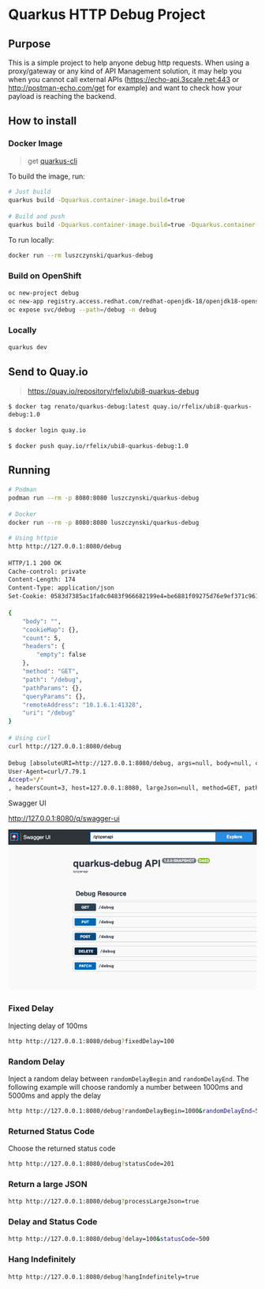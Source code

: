 # Quarkus HTTP Debug Project

## Purpose

This is a simple project to help anyone debug http requests. When using a proxy/gateway or any kind of API Management solution, it may help you when you cannot call external APIs (https://echo-api.3scale.net:443 or http://postman-echo.com/get for example) and want to check how your payload is reaching the backend.

## How to install

### Docker Image

> get [quarkus-cli](https://quarkus.io/guides/cli-tooling)

To build the image, run:

```bash
# Just build
quarkus build -Dquarkus.container-image.build=true

# Build and push
quarkus build -Dquarkus.container-image.build=true -Dquarkus.container-image.push=true
```

To run locally:

```bash
docker run --rm luszczynski/quarkus-debug
```

### Build on OpenShift

```bash
oc new-project debug
oc new-app registry.access.redhat.com/redhat-openjdk-18/openjdk18-openshift~https://github.com/luszczynski/quarkus-debug.git --name=debug -n debug
oc expose svc/debug --path=/debug -n debug
```

### Locally

```bash
quarkus dev
```



## Send to Quay.io

> https://quay.io/repository/rfelix/ubi8-quarkus-debug

```shell
$ docker tag renato/quarkus-debug:latest quay.io/rfelix/ubi8-quarkus-debug:1.0

$ docker login quay.io

$ docker push quay.io/rfelix/ubi8-quarkus-debug:1.0
```



## Running

```bash
# Podman
podman run --rm -p 8080:8080 luszczynski/quarkus-debug

# Docker
docker run --rm -p 8080:8080 luszczynski/quarkus-debug
```

```bash
# Using httpie
http http://127.0.0.1:8080/debug

HTTP/1.1 200 OK
Cache-control: private
Content-Length: 174
Content-Type: application/json
Set-Cookie: 0583d7385ac1fa0c0483f966682199e4=be6881f09275d76e9ef371c961254aab; path=/; HttpOnly

{
    "body": "",
    "cookieMap": {},
    "count": 5,
    "headers": {
        "empty": false
    },
    "method": "GET",
    "path": "/debug",
    "pathParams": {},
    "queryParams": {},
    "remoteAddress": "10.1.6.1:41328",
    "uri": "/debug"
}

# Using curl
curl http://127.0.0.1:8080/debug

Debug [absoluteURI=http://127.0.0.1:8080/debug, args=null, body=null, cookieMap={}, cookiesCount=0, count=0, headers=Host=127.0.0.1:8080
User-Agent=curl/7.79.1
Accept=*/*
, headersCount=3, host=127.0.0.1:8080, largeJson=null, method=GET, path=/debug, pathParams={}, queryParams={}, rawMethod=null, remoteAddress=127.0.0.1:51898, ssl=false, uri=/debug]
```

Swagger UI

http://127.0.0.1:8080/q/swagger-ui


![](img.png)

### Fixed Delay

Injecting delay of 100ms

```bash
http http://127.0.0.1:8080/debug?fixedDelay=100
```

### Random Delay

Inject a random delay between `randomDelayBegin` and `randomDelayEnd`.
The following example will choose randomly a number between 1000ms and 5000ms and apply the delay

```bash
http http://127.0.0.1:8080/debug?randomDelayBegin=1000&randomDelayEnd=5000
```

### Returned Status Code

Choose the returned status code

```bash
http http://127.0.0.1:8080/debug?statusCode=201
```

### Return a large JSON

```bash
http http://127.0.0.1:8080/debug?processLargeJson=true
```

### Delay and Status Code

```bash
http http://127.0.0.1:8080/debug?delay=100&statusCode=500
```

### Hang Indefinitely

```bash
http http://127.0.0.1:8080/debug?hangIndefinitely=true
```
